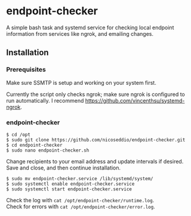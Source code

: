 # endpoint-checker
A simple bash task and systemd service for checking local endpoint information 
from services like ngrok, and emailing changes.

## Installation

### Prerequisites
Make sure SSMTP is setup and working on your system first.  

Currently the script only checks ngrok; make sure ngrok is configured to run 
automatically. I recommend https://github.com/vincenthsu/systemd-ngrok.

### endpoint-checker
```
$ cd /opt
$ sudo git clone https://github.com/nicoseddio/endpoint-checker.git
$ cd endpoint-checker
$ sudo nano endpoint-checker.sh
```
Change recipients to your email address and update intervals if desired. Save 
and close, and then continue installation.  

```
$ sudo mv endpoint-checker.service /lib/systemd/system/
$ sudo systemctl enable endpoint-checker.service
$ sudo systemctl start endpoint-checker.service
```

Check the log with `cat /opt/endpoint-checker/runtime.log`.  
Check for errors with `cat /opt/endpoint-checker/error.log`.  